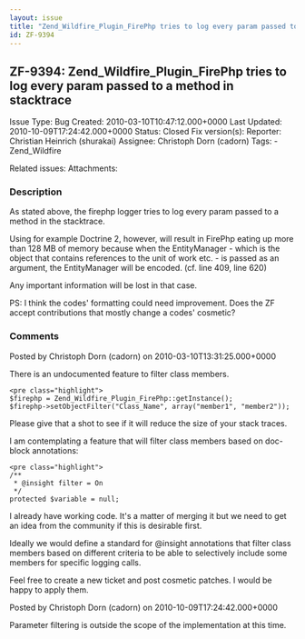 ```yaml
---
layout: issue
title: "Zend_Wildfire_Plugin_FirePhp tries to log every param passed to a method in stacktrace"
id: ZF-9394
---
```


ZF-9394: Zend\_Wildfire\_Plugin\_FirePhp tries to log every param passed to a method in stacktrace
--------------------------------------------------------------------------------------------------

 Issue Type: Bug Created: 2010-03-10T10:47:12.000+0000 Last Updated: 2010-10-09T17:24:42.000+0000 Status: Closed Fix version(s): 
 Reporter:  Christian Heinrich (shurakai)  Assignee:  Christoph Dorn (cadorn)  Tags: - Zend\_Wildfire
 
 Related issues: 
 Attachments: 
### Description

As stated above, the firephp logger tries to log every param passed to a method in the stacktrace.

Using for example Doctrine 2, however, will result in FirePhp eating up more than 128 MB of memory because when the EntityManager - which is the object that contains references to the unit of work etc. - is passed as an argument, the EntityManager will be encoded. (cf. line 409, line 620)

Any important information will be lost in that case.

PS: I think the codes' formatting could need improvement. Does the ZF accept contributions that mostly change a codes' cosmetic?

 

 

### Comments

Posted by Christoph Dorn (cadorn) on 2010-03-10T13:31:25.000+0000

There is an undocumented feature to filter class members.

 
    <pre class="highlight">
    $firephp = Zend_Wildfire_Plugin_FirePhp::getInstance();
    $firephp->setObjectFilter("Class_Name", array("member1", "member2"));


Please give that a shot to see if it will reduce the size of your stack traces.

I am contemplating a feature that will filter class members based on doc-block annotations:

 
    <pre class="highlight">
    /**
     * @insight filter = On
     */
    protected $variable = null;


I already have working code. It's a matter of merging it but we need to get an idea from the community if this is desirable first.

Ideally we would define a standard for @insight annotations that filter class members based on different criteria to be able to selectively include some members for specific logging calls.

Feel free to create a new ticket and post cosmetic patches. I would be happy to apply them.

 

 

Posted by Christoph Dorn (cadorn) on 2010-10-09T17:24:42.000+0000

Parameter filtering is outside the scope of the implementation at this time.

 

 